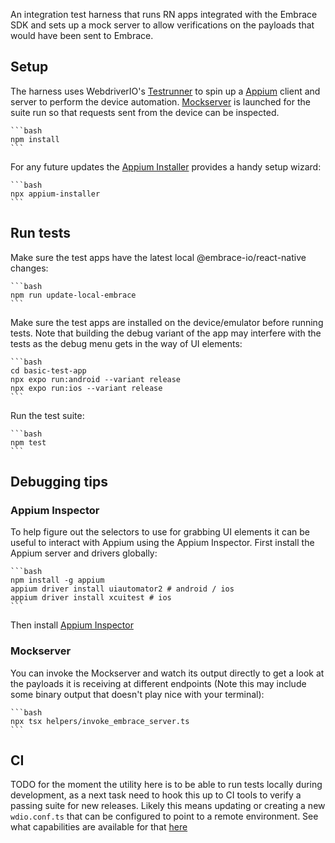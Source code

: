 An integration test harness that runs RN apps integrated with the Embrace SDK and sets up a mock server to allow
verifications on the payloads that would have been sent to Embrace.

## Setup

The harness uses WebdriverIO's [Testrunner](https://webdriver.io/docs/testrunner/) to spin up a [Appium](http://appium.io/docs/en/latest/intro/) client and server to perform the device automation. [Mockserver](https://www.mock-server.com/#what-is-mockserver) is
launched for the suite run so that requests sent from the device can be inspected.

    ```bash
    npm install
    ```

For any future updates the [Appium Installer](https://webdriver.io/docs/appium) provides a handy setup wizard:

    ```bash
    npx appium-installer
    ```

## Run tests

Make sure the test apps have the latest local @embrace-io/react-native changes:

    ```bash
    npm run update-local-embrace
    ```

Make sure the test apps are installed on the device/emulator before running tests. Note that building the debug variant
of the app may interfere with the tests as the debug menu gets in the way of UI elements:

    ```bash
    cd basic-test-app
    npx expo run:android --variant release
    npx expo run:ios --variant release
    ```

Run the test suite:

    ```bash
    npm test
    ```

## Debugging tips

### Appium Inspector

To help figure out the selectors to use for grabbing UI elements it can be useful to interact with Appium using
the Appium Inspector. First install the Appium server and drivers globally:

    ```bash
    npm install -g appium
    appium driver install uiautomator2 # android / ios
    appium driver install xcuitest # ios
    ```

Then install [Appium Inspector](https://github.com/appium/appium-inspector)

### Mockserver

You can invoke the Mockserver and watch its output directly to get a look at the payloads it is receiving at different
endpoints (Note this may include some binary output that doesn't play nice with your terminal):

    ```bash
    npx tsx helpers/invoke_embrace_server.ts
    ```

## CI

TODO for the moment the utility here is to be able to run tests locally during development, as a next task need to hook this up to
CI tools to verify a passing suite for new releases. Likely this means updating or creating a new `wdio.conf.ts` that
can be configured to point to a remote environment. See what capabilities are available for that [here](https://appium.io/docs/en/2.1/guides/caps/)